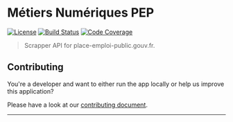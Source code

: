 # Métiers Numériques PEP

[![License][img-license]][lnk-license]
[![Build Status][img-github]][lnk-github]
[![Code Coverage][img-codecov]][lnk-codecov]

> Scrapper API for place-emploi-public.gouv.fr.

## Contributing

You're a developer and want to either run the app locally or help us improve this application?

Please have a look at our [contributing document](./CONTRIBUTING.md).

---

[img-codecov]: https://img.shields.io/codecov/c/github/betagouv/metiers-numeriques-pep/main?style=flat-square
[img-github]: https://img.shields.io/github/workflow/status/betagouv/metiers-numeriques-pep/Check/main?style=flat-square
[img-license]: https://img.shields.io/github/license/betagouv/metiers-numeriques-pep?style=flat-square
[lnk-codecov]: https://codecov.io/gh/betagouv/metiers-numeriques-pep/branch/main
[lnk-github]: https://github.com/betagouv/metiers-numeriques-pep/actions?query=branch%3Amain++
[lnk-license]: https://github.com/betagouv/metiers-numeriques-pep/blob/main/LICENSE
